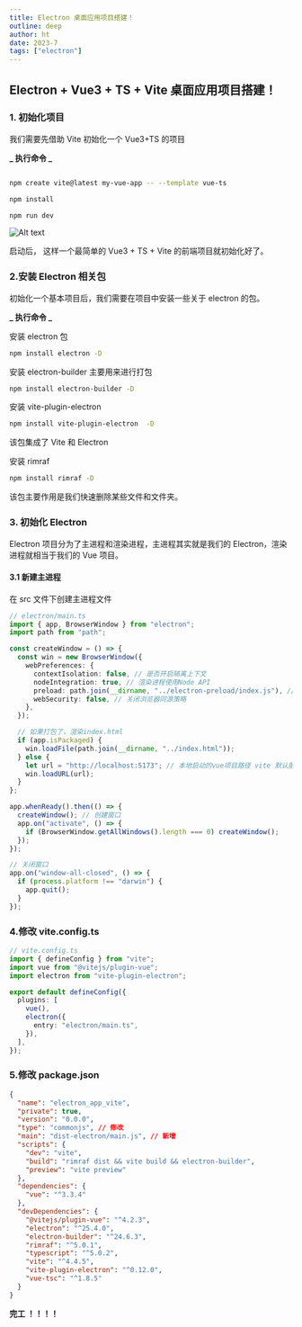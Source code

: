 ```yaml
---
title: Electron 桌面应用项目搭建！
outline: deep
author: ht
date: 2023-7
tags: ["electron"]
---
```


## Electron + Vue3 + TS + Vite 桌面应用项目搭建！

### 1. 初始化项目

我们需要先借助 Vite 初始化一个 Vue3+TS 的项目

**_ 执行命令 _**

```sh

npm create vite@latest my-vue-app -- --template vue-ts

npm install

npm run dev

```

![Alt text](/vite_run_image.png)

启动后， 这样一个最简单的 Vue3 + TS + Vite 的前端项目就初始化好了。

### 2.安装 Electron 相关包

初始化一个基本项目后，我们需要在项目中安装一些关于 electron 的包。

**_ 执行命令 _**

安装 electron 包

```sh
npm install electron -D
```

安装 electron-builder 主要用来进行打包

```sh
npm install electron-builder -D
```

安装 vite-plugin-electron

```sh
npm install vite-plugin-electron  -D
```

该包集成了 Vite 和 Electron

安装 rimraf

```sh
npm install rimraf -D
```

该包主要作用是我们快速删除某些文件和文件夹。

### 3. 初始化 Electron

Electron 项目分为了主进程和渲染进程，主进程其实就是我们的 Electron，渲染进程就相当于我们的 Vue 项目。

#### 3.1 新建主进程

在 src 文件下创建主进程文件

```ts
// electron/main.ts
import { app, BrowserWindow } from "electron";
import path from "path";

const createWindow = () => {
  const win = new BrowserWindow({
    webPreferences: {
      contextIsolation: false, // 是否开启隔离上下文
      nodeIntegration: true, // 渲染进程使用Node API
      preload: path.join(__dirname, "../electron-preload/index.js"), // 需要引用预加载js文件
      webSecurity: false, // 关闭浏览器同源策略
    },
  });

  // 如果打包了，渲染index.html
  if (app.isPackaged) {
    win.loadFile(path.join(__dirname, "../index.html"));
  } else {
    let url = "http://localhost:5173"; // 本地启动的vue项目路径 vite 默认服务地址http://localhost:5173
    win.loadURL(url);
  }
};

app.whenReady().then(() => {
  createWindow(); // 创建窗口
  app.on("activate", () => {
    if (BrowserWindow.getAllWindows().length === 0) createWindow();
  });
});

// 关闭窗口
app.on("window-all-closed", () => {
  if (process.platform !== "darwin") {
    app.quit();
  }
});
```

### 4.修改 vite.config.ts

```ts
// vite.config.ts
import { defineConfig } from "vite";
import vue from "@vitejs/plugin-vue";
import electron from "vite-plugin-electron";

export default defineConfig({
  plugins: [
    vue(),
    electron({
      entry: "electron/main.ts",
    }),
  ],
});
```

### 5.修改 package.json

```json
{
  "name": "electron_app_vite",
  "private": true,
  "version": "0.0.0",
  "type": "commonjs", // 修改
  "main": "dist-electron/main.js", // 新增
  "scripts": {
    "dev": "vite",
    "build": "rimraf dist && vite build && electron-builder",
    "preview": "vite preview"
  },
  "dependencies": {
    "vue": "^3.3.4"
  },
  "devDependencies": {
    "@vitejs/plugin-vue": "^4.2.3",
    "electron": "^25.4.0",
    "electron-builder": "^24.6.3",
    "rimraf": "^5.0.1",
    "typescript": "^5.0.2",
    "vite": "^4.4.5",
    "vite-plugin-electron": "^0.12.0",
    "vue-tsc": "^1.8.5"
  }
}
```

**完工 ！！！！**

